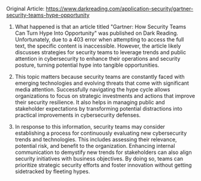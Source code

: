 Original Article: https://www.darkreading.com/application-security/gartner-security-teams-hype-opportunity

1) What happened is that an article titled "Gartner: How Security Teams Can Turn Hype Into Opportunity" was published on Dark Reading. Unfortunately, due to a 403 error when attempting to access the full text, the specific content is inaccessible. However, the article likely discusses strategies for security teams to leverage trends and public attention in cybersecurity to enhance their operations and security posture, turning potential hype into tangible opportunities.

2) This topic matters because security teams are constantly faced with emerging technologies and evolving threats that come with significant media attention. Successfully navigating the hype cycle allows organizations to focus on strategic investments and actions that improve their security resilience. It also helps in managing public and stakeholder expectations by transforming potential distractions into practical improvements in cybersecurity defenses.

3) In response to this information, security teams may consider establishing a process for continuously evaluating new cybersecurity trends and technologies. This includes assessing their relevance, potential risk, and benefit to the organization. Enhancing internal communication to demystify new trends for stakeholders can also align security initiatives with business objectives. By doing so, teams can prioritize strategic security efforts and foster innovation without getting sidetracked by fleeting hypes.